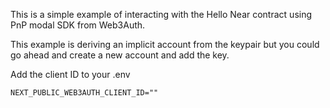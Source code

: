 This is a simple example of interacting with the Hello Near contract using PnP modal SDK from Web3Auth.

This example is deriving an implicit account from the keypair but you could go ahead and create a new account and add the key.

Add the client ID to your .env

```env
NEXT_PUBLIC_WEB3AUTH_CLIENT_ID=""
```
